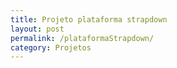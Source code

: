 ```yaml
---
title: Projeto plataforma strapdown
layout: post
permalink: /plataformaStrapdown/
category: Projetos
---
```


